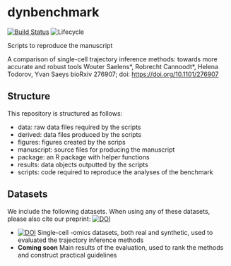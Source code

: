 
<!-- README.md is generated from README.Rmd. Please edit that file -->
dynbenchmark
============

[![Build Status](https://api.travis-ci.org/dynverse/dynbenchmark.svg)](https://travis-ci.org/dynverse/dynbenchmark) ![Lifecycle](https://img.shields.io/badge/lifecycle-experimental-orange.svg)

Scripts to reproduce the manuscript

A comparison of single-cell trajectory inference methods: towards more accurate and robust tools
Wouter Saelens\*, Robrecht Cannoodt\*, Helena Todorov, Yvan Saeys
bioRxiv 276907; doi: <https://doi.org/10.1101/276907>

Structure
---------

This repository is structured as follows:

-   data: raw data files required by the scripts
-   derived: data files produced by the scripts
-   figures: figures created by the scrips
-   manuscript: source files for producing the manuscript
-   package: an R package with helper functions
-   results: data objects outputted by the scripts
-   scripts: code required to reproduce the analyses of the benchmark

Datasets
--------

We include the following datasets. When using any of these datasets, please also cite our preprint: [![DOI](https://zenodo.org/badge/DOI/10.1101/276907.svg)](https://doi.org/10.1101/276907)

-   [![DOI](https://zenodo.org/badge/DOI/10.5281/zenodo.1211533.svg)](https://doi.org/10.5281/zenodo.1211533) Single-cell -omics datasets, both real and synthetic, used to evaluated the trajectory inference methods
-   **Coming soon** Main results of the evaluation, used to rank the methods and construct practical guidelines
